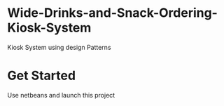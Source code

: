# Wide-Drinks-and-Snack-Ordering-Kiosk-System
Kiosk System using design Patterns 

# Get Started
Use netbeans and launch this project

